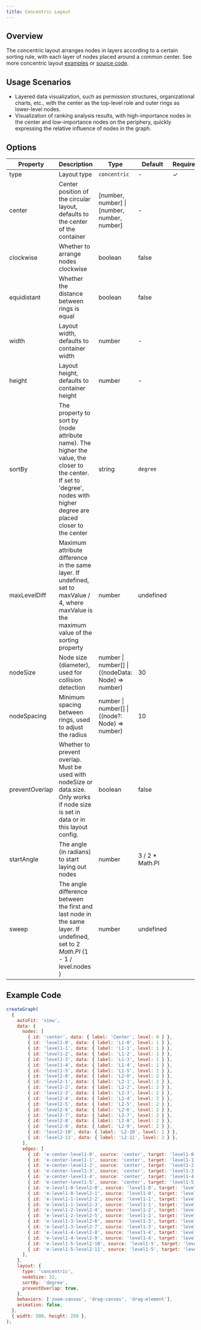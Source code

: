 ```yaml
---
title: Concentric Layout
---
```


## Overview

The concentric layout arranges nodes in layers according to a certain sorting rule, with each layer of nodes placed around a common center. See more concentric layout [examples](/en/examples#layout-concentric) or [source code](https://github.com/antvis/layout/blob/v5/packages/layout/src/circular.ts).

## Usage Scenarios

- Layered data visualization, such as permission structures, organizational charts, etc., with the center as the top-level role and outer rings as lower-level nodes.
- Visualization of ranking analysis results, with high-importance nodes in the center and low-importance nodes on the periphery, quickly expressing the relative influence of nodes in the graph.

## Options

| Property       | Description                                                                                                                                                                 | Type                                               | Default          | Required |
| -------------- | --------------------------------------------------------------------------------------------------------------------------------------------------------------------------- | -------------------------------------------------- | ---------------- | -------- |
| type           | Layout type                                                                                                                                                                 | `concentric`                                       | -                | ✓        |
| center         | Center position of the circular layout, defaults to the center of the container                                                                                             | [number, number] \| [number, number, number]       | -                |          |
| clockwise      | Whether to arrange nodes clockwise                                                                                                                                          | boolean                                            | false            |          |
| equidistant    | Whether the distance between rings is equal                                                                                                                                 | boolean                                            | false            |          |
| width          | Layout width, defaults to container width                                                                                                                                   | number                                             | -                |          |
| height         | Layout height, defaults to container height                                                                                                                                 | number                                             | -                |          |
| sortBy         | The property to sort by (node attribute name). The higher the value, the closer to the center. If set to 'degree', nodes with higher degree are placed closer to the center | string                                             | `degree`         |          |
| maxLevelDiff   | Maximum attribute difference in the same layer. If undefined, set to maxValue / 4, where maxValue is the maximum value of the sorting property                              | number                                             | undefined        |          |
| nodeSize       | Node size (diameter), used for collision detection                                                                                                                          | number \| number[] \| ((nodeData: Node) => number) | 30               |          |
| nodeSpacing    | Minimum spacing between rings, used to adjust the radius                                                                                                                    | number \| number[] \| ((node?: Node) => number)    | 10               |          |
| preventOverlap | Whether to prevent overlap. Must be used with nodeSize or data.size. Only works if node size is set in data or in this layout config.                                       | boolean                                            | false            |          |
| startAngle     | The angle (in radians) to start laying out nodes                                                                                                                            | number                                             | 3 / 2 \* Math.PI |          |
| sweep          | The angle difference between the first and last node in the same layer. If undefined, set to 2 _Math.PI_ (1 - 1 / level.nodes )                                             | number                                             | undefined        |          |

## Example Code

```js | ob
createGraph(
  {
    autoFit: 'view',
    data: {
      nodes: [
        { id: 'center', data: { label: 'Center', level: 0 } },
        { id: 'level1-0', data: { label: 'L1-0', level: 1 } },
        { id: 'level1-1', data: { label: 'L1-1', level: 1 } },
        { id: 'level1-2', data: { label: 'L1-2', level: 1 } },
        { id: 'level1-3', data: { label: 'L1-3', level: 1 } },
        { id: 'level1-4', data: { label: 'L1-4', level: 1 } },
        { id: 'level1-5', data: { label: 'L1-5', level: 1 } },
        { id: 'level2-0', data: { label: 'L2-0', level: 2 } },
        { id: 'level2-1', data: { label: 'L2-1', level: 2 } },
        { id: 'level2-2', data: { label: 'L2-2', level: 2 } },
        { id: 'level2-3', data: { label: 'L2-3', level: 2 } },
        { id: 'level2-4', data: { label: 'L2-4', level: 2 } },
        { id: 'level2-5', data: { label: 'L2-5', level: 2 } },
        { id: 'level2-6', data: { label: 'L2-6', level: 2 } },
        { id: 'level2-7', data: { label: 'L2-7', level: 2 } },
        { id: 'level2-8', data: { label: 'L2-8', level: 2 } },
        { id: 'level2-9', data: { label: 'L2-9', level: 2 } },
        { id: 'level2-10', data: { label: 'L2-10', level: 2 } },
        { id: 'level2-11', data: { label: 'L2-11', level: 2 } },
      ],
      edges: [
        { id: 'e-center-level1-0', source: 'center', target: 'level1-0' },
        { id: 'e-center-level1-1', source: 'center', target: 'level1-1' },
        { id: 'e-center-level1-2', source: 'center', target: 'level1-2' },
        { id: 'e-center-level1-3', source: 'center', target: 'level1-3' },
        { id: 'e-center-level1-4', source: 'center', target: 'level1-4' },
        { id: 'e-center-level1-5', source: 'center', target: 'level1-5' },
        { id: 'e-level1-0-level2-0', source: 'level1-0', target: 'level2-0' },
        { id: 'e-level1-0-level2-1', source: 'level1-0', target: 'level2-1' },
        { id: 'e-level1-1-level2-2', source: 'level1-1', target: 'level2-2' },
        { id: 'e-level1-1-level2-3', source: 'level1-1', target: 'level2-3' },
        { id: 'e-level1-2-level2-4', source: 'level1-2', target: 'level2-4' },
        { id: 'e-level1-2-level2-5', source: 'level1-2', target: 'level2-5' },
        { id: 'e-level1-3-level2-6', source: 'level1-3', target: 'level2-6' },
        { id: 'e-level1-3-level2-7', source: 'level1-3', target: 'level2-7' },
        { id: 'e-level1-4-level2-8', source: 'level1-4', target: 'level2-8' },
        { id: 'e-level1-4-level2-9', source: 'level1-4', target: 'level2-9' },
        { id: 'e-level1-5-level2-10', source: 'level1-5', target: 'level2-10' },
        { id: 'e-level1-5-level2-11', source: 'level1-5', target: 'level2-11' },
      ],
    },
    layout: {
      type: 'concentric',
      nodeSize: 32,
      sortBy: 'degree',
      preventOverlap: true,
    },
    behaviors: ['zoom-canvas', 'drag-canvas', 'drag-element'],
    animation: false,
  },
  { width: 500, height: 250 },
);
```
